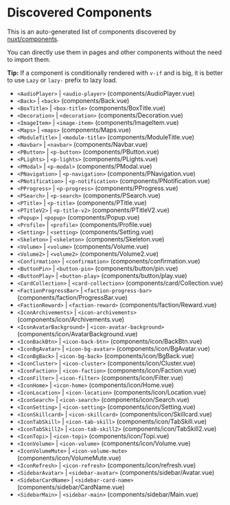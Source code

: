 # Discovered Components

This is an auto-generated list of components discovered by [nuxt/components](https://github.com/nuxt/components).

You can directly use them in pages and other components without the need to import them.

**Tip:** If a component is conditionally rendered with `v-if` and is big, it is better to use `Lazy` or `lazy-` prefix to lazy load.

- `<AudioPlayer>` | `<audio-player>` (components/AudioPlayer.vue)
- `<Back>` | `<back>` (components/Back.vue)
- `<BoxTitle>` | `<box-title>` (components/BoxTitle.vue)
- `<Decoration>` | `<decoration>` (components/Decoration.vue)
- `<ImageItem>` | `<image-item>` (components/ImageItem.vue)
- `<Maps>` | `<maps>` (components/Maps.vue)
- `<ModuleTitle>` | `<module-title>` (components/ModuleTitle.vue)
- `<Navbar>` | `<navbar>` (components/Navbar.vue)
- `<PButton>` | `<p-button>` (components/PButton.vue)
- `<PLights>` | `<p-lights>` (components/PLights.vue)
- `<PModal>` | `<p-modal>` (components/PModal.vue)
- `<PNavigation>` | `<p-navigation>` (components/PNavigation.vue)
- `<PNotification>` | `<p-notification>` (components/PNotification.vue)
- `<PProgress>` | `<p-progress>` (components/PProgress.vue)
- `<PSearch>` | `<p-search>` (components/PSearch.vue)
- `<PTitle>` | `<p-title>` (components/PTitle.vue)
- `<PTitleV2>` | `<p-title-v2>` (components/PTitleV2.vue)
- `<Popup>` | `<popup>` (components/Popup.vue)
- `<Profile>` | `<profile>` (components/Profile.vue)
- `<Setting>` | `<setting>` (components/Setting.vue)
- `<Skeleton>` | `<skeleton>` (components/Skeleton.vue)
- `<Volume>` | `<volume>` (components/Volume.vue)
- `<Volume2>` | `<volume2>` (components/Volume2.vue)
- `<Confirmation>` | `<confirmation>` (components/confirmation.vue)
- `<ButtonPin>` | `<button-pin>` (components/button/pin.vue)
- `<ButtonPlay>` | `<button-play>` (components/button/play.vue)
- `<CardCollection>` | `<card-collection>` (components/card/Collection.vue)
- `<FactionProgressBar>` | `<faction-progress-bar>` (components/faction/ProgressBar.vue)
- `<FactionReward>` | `<faction-reward>` (components/faction/Reward.vue)
- `<IconArchivements>` | `<icon-archivements>` (components/icon/Archivements.vue)
- `<IconAvatarBackground>` | `<icon-avatar-background>` (components/icon/AvatarBackground.vue)
- `<IconBackBtn>` | `<icon-back-btn>` (components/icon/BackBtn.vue)
- `<IconBgAvatar>` | `<icon-bg-avatar>` (components/icon/BgAvatar.vue)
- `<IconBgBack>` | `<icon-bg-back>` (components/icon/BgBack.vue)
- `<IconCluster>` | `<icon-cluster>` (components/icon/Cluster.vue)
- `<IconFaction>` | `<icon-faction>` (components/icon/Faction.vue)
- `<IconFilter>` | `<icon-filter>` (components/icon/Filter.vue)
- `<IconHome>` | `<icon-home>` (components/icon/Home.vue)
- `<IconLocation>` | `<icon-location>` (components/icon/Location.vue)
- `<IconSearch>` | `<icon-search>` (components/icon/Search.vue)
- `<IconSetting>` | `<icon-setting>` (components/icon/Setting.vue)
- `<IconSkillcard>` | `<icon-skillcard>` (components/icon/Skillcard.vue)
- `<IconTabSkill>` | `<icon-tab-skill>` (components/icon/TabSkill.vue)
- `<IconTabSkill2>` | `<icon-tab-skill2>` (components/icon/TabSkill2.vue)
- `<IconTopi>` | `<icon-topi>` (components/icon/Topi.vue)
- `<IconVolume>` | `<icon-volume>` (components/icon/Volume.vue)
- `<IconVolumeMute>` | `<icon-volume-mute>` (components/icon/VolumeMute.vue)
- `<IconRefresh>` | `<icon-refresh>` (components/icon/refresh.vue)
- `<SidebarAvatar>` | `<sidebar-avatar>` (components/sidebar/Avatar.vue)
- `<SidebarCardName>` | `<sidebar-card-name>` (components/sidebar/CardName.vue)
- `<SidebarMain>` | `<sidebar-main>` (components/sidebar/Main.vue)
